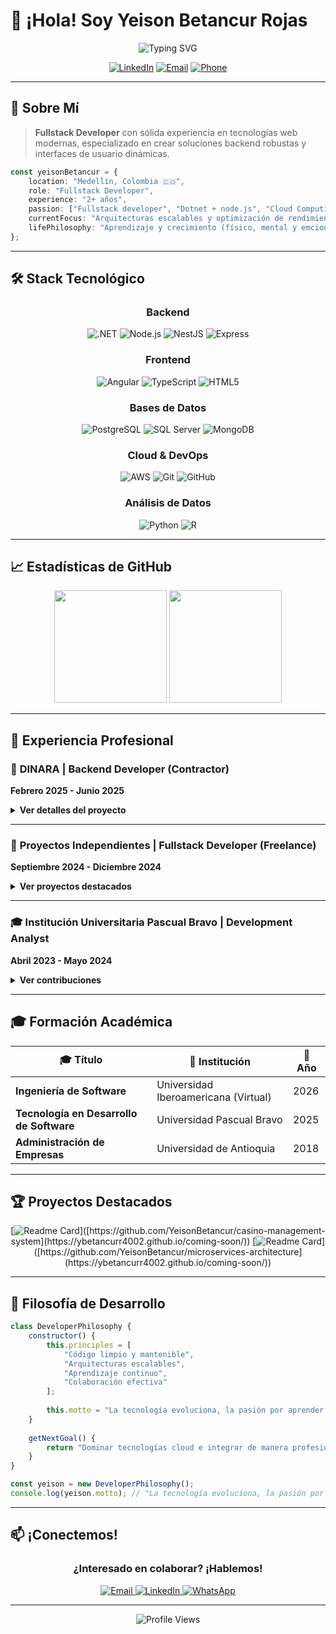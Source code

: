 # 👋 ¡Hola! Soy Yeison Betancur Rojas

<div align="center">
  <img src="https://readme-typing-svg.herokuapp.com?font=Fira+Code&size=30&duration=3000&pause=1000&color=2196F3&center=true&vCenter=true&width=600&lines=Fullstack+Developer;Backend+Specialist;Microservices+Architect;Cloud+Enthusiast" alt="Typing SVG" />
</div>

<div align="center">
  
  [![LinkedIn](https://img.shields.io/badge/LinkedIn-0077B5?style=for-the-badge&logo=linkedin&logoColor=white)](https://linkedin.com/in/yeison-betancur)
  [![Email](https://img.shields.io/badge/Email-D14836?style=for-the-badge&logo=gmail&logoColor=white)](mailto:yeison.betancur4002@hotmail.com)
  [![Phone](https://img.shields.io/badge/Phone-25D366?style=for-the-badge&logo=whatsapp&logoColor=white)](tel:+573148008084)
  
</div>

---

## 🚀 Sobre Mí

> **Fullstack Developer** con sólida experiencia en tecnologías web modernas, especializado en crear soluciones backend robustas y interfaces de usuario dinámicas.

```typescript
const yeisonBetancur = {
    location: "Medellín, Colombia 🇨🇴",
    role: "Fullstack Developer",
    experience: "2+ años",
    passion: ["Fullstack developer", "Dotnet + node.js", "Cloud Computing"],
    currentFocus: "Arquitecturas escalables y optimización de rendimiento",
    lifePhilosophy: "Aprendizaje y crecimiento (físico, mental y emcional) continuo"
};
```

---

## 🛠️ Stack Tecnológico

<div align="center">

### **Backend**
<p>
  <img src="https://img.shields.io/badge/.NET-512BD4?style=for-the-badge&logo=dotnet&logoColor=white" alt=".NET"/>
  <img src="https://img.shields.io/badge/Node.js-339933?style=for-the-badge&logo=nodedotjs&logoColor=white" alt="Node.js"/>
  <img src="https://img.shields.io/badge/NestJS-E0234E?style=for-the-badge&logo=nestjs&logoColor=white" alt="NestJS"/>
  <img src="https://img.shields.io/badge/Express.js-000000?style=for-the-badge&logo=express&logoColor=white" alt="Express"/>
</p>

### **Frontend**
<p>
  <img src="https://img.shields.io/badge/Angular-DD0031?style=for-the-badge&logo=angular&logoColor=white" alt="Angular"/>
  <img src="https://img.shields.io/badge/TypeScript-3178C6?style=for-the-badge&logo=typescript&logoColor=white" alt="TypeScript"/>
  <img src="https://img.shields.io/badge/HTML5-E34F26?style=for-the-badge&logo=html5&logoColor=white" alt="HTML5"/>
</p>

### **Bases de Datos**
<p>
  <img src="https://img.shields.io/badge/PostgreSQL-316192?style=for-the-badge&logo=postgresql&logoColor=white" alt="PostgreSQL"/>
  <img src="https://img.shields.io/badge/SQL_Server-CC2927?style=for-the-badge&logo=microsoft-sql-server&logoColor=white" alt="SQL Server"/>
  <img src="https://img.shields.io/badge/MongoDB-47A248?style=for-the-badge&logo=mongodb&logoColor=white" alt="MongoDB"/>
</p>

### **Cloud & DevOps**
<p>
  <img src="https://img.shields.io/badge/AWS-232F3E?style=for-the-badge&logo=amazon-aws&logoColor=white" alt="AWS"/>
  <img src="https://img.shields.io/badge/Git-F05032?style=for-the-badge&logo=git&logoColor=white" alt="Git"/>
  <img src="https://img.shields.io/badge/GitHub-181717?style=for-the-badge&logo=github&logoColor=white" alt="GitHub"/>
</p>

### **Análisis de Datos**
<p>
  <img src="https://img.shields.io/badge/Python-3776AB?style=for-the-badge&logo=python&logoColor=white" alt="Python"/>
  <img src="https://img.shields.io/badge/R-276DC3?style=for-the-badge&logo=r&logoColor=white" alt="R"/>
</p>

</div>

---

## 📈 Estadísticas de GitHub

<div align="center">
  <img height="180em" src="https://github-readme-stats.vercel.app/api?username=YeisonBetancur&show_icons=true&theme=tokyonight&include_all_commits=true&count_private=true"/>
  <img height="180em" src="https://github-readme-stats.vercel.app/api/top-langs/?username=YeisonBetancur&layout=compact&langs_count=8&theme=tokyonight"/>
</div>

---

## 💼 Experiencia Profesional

### 🏢 **DINARA** | Backend Developer (Contractor)
**Febrero 2025 - Junio 2025**

<details>
<summary><strong>Ver detalles del proyecto</strong></summary>

**🎯 Logros Principales:**
- ✅ Diseñé arquitecturas de microservicios escalables usando **NestJS**
- ✅ Implementé APIs RESTful para comunicación eficiente entre servicios
- ✅ Integré bases de datos **PostgreSQL** y **MongoDB** con optimización de consultas
- ✅ Desarrollé estrategias de monitoreo y logging en entornos **AWS**

**🛠️ Stack:** `NestJS` `PostgreSQL` `MongoDB` `AWS` `Git` `GitHub`

</details>

---

### 🚀 **Proyectos Independientes** | Fullstack Developer (Freelance)
**Septiembre 2024 - Diciembre 2024**

<details>
<summary><strong>Ver proyectos destacados</strong></summary>

**🎲 Sistema de Gestión de Casino**
- Backend robusto con **NestJS**
- Frontend interactivo con **Angular**
- Base de datos optimizada con **PostgreSQL**

**🥩 Sistema de Distribución de Carnes**
- Lógica de negocio con **.NET Core**
- Interfaz moderna con **React**
- Vistas dinámicas con **Razor**

**🛠️ Stack:** `NestJS` `.NET Core` `Angular` `React` `PostgreSQL` `SQL Server`

</details>

---

### 🎓 **Institución Universitaria Pascual Bravo** | Development Analyst
**Abril 2023 - Mayo 2024**

<details>
<summary><strong>Ver contribuciones</strong></summary>

**📊 Optimización del Sistema Académico:**
- ⚡ Desarrollé triggers y procedimientos almacenados para mejorar eficiencia
- 🏗️ Implementé arquitectura MVC con **.NET Framework**
- 🔗 Integré **Entity Framework** para comunicación segura con BD
- ✅ Ejecuté pruebas unitarias e integración

**🛠️ Stack:** `.NET Framework` `Entity Framework` `SQL Server` `ASP.NET`

</details>

---

## 🎓 Formación Académica

<div align="center">

| 🎓 Título | 🏫 Institución | 📅 Año |
|-----------|----------------|---------|
| **Ingeniería de Software** | Universidad Iberoamericana (Virtual) | 2026 |
| **Tecnología en Desarrollo de Software** | Universidad Pascual Bravo | 2025 |
| **Administración de Empresas** | Universidad de Antioquia | 2018 |

</div>

---

## 🏆 Proyectos Destacados

<div align="center">

[![Readme Card]([https://github-readme-stats.vercel.app/api/pin/?username=YeisonBetancur&repo=casino-management-system&theme=tokyonight](https://ybetancurr4002.github.io/coming-soon/))]([https://github.com/YeisonBetancur/casino-management-system](https://ybetancurr4002.github.io/coming-soon/))
[![Readme Card]([https://github-readme-stats.vercel.app/api/pin/?username=YeisonBetancur&repo=microservices-architecture&theme=tokyonight](https://ybetancurr4002.github.io/coming-soon/))]([https://github.com/YeisonBetancur/microservices-architecture](https://ybetancurr4002.github.io/coming-soon/))

</div>

---

## 🌟 Filosofía de Desarrollo

```javascript
class DeveloperPhilosophy {
    constructor() {
        this.principles = [
            "Código limpio y mantenible",
            "Arquitecturas escalables",
            "Aprendizaje continuo",
            "Colaboración efectiva"
        ];
        
        this.motto = "La tecnología evoluciona, la pasión por aprender permanece";
    }
    
    getNextGoal() {
        return "Dominar tecnologías cloud e integrar de manera profesional herramientas de IA al flujo de desarrollo";
    }
}

const yeison = new DeveloperPhilosophy();
console.log(yeison.motto); // "La tecnología evoluciona, la pasión por aprender permanece"
```

---

## 📫 ¡Conectemos!

<div align="center">

### ¿Interesado en colaborar? ¡Hablemos!

<p>
  <a href="mailto:yeison.betancur4002@hotmail.com">
    <img src="https://img.shields.io/badge/Gmail-D14836?style=for-the-badge&logo=gmail&logoColor=white" alt="Email"/>
  </a>
  <a href="https://linkedin.com/in/yeison-betancur">
    <img src="https://img.shields.io/badge/LinkedIn-0077B5?style=for-the-badge&logo=linkedin&logoColor=white" alt="LinkedIn"/>
  </a>
  <a href="tel:+573148008084">
    <img src="https://img.shields.io/badge/WhatsApp-25D366?style=for-the-badge&logo=whatsapp&logoColor=white" alt="WhatsApp"/>
  </a>
</p>

</div>

---

<div align="center">
  <img src="https://komarev.com/ghpvc/?username=YeisonBetancur&color=blueviolet&style=for-the-badge&label=PROFILE+VIEWS" alt="Profile Views"/>
</div>
